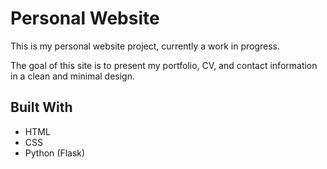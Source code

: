 # Personal Website

This is my personal website project, currently a work in progress.

The goal of this site is to present my portfolio, CV, and contact information in a clean and minimal design.

## Built With
- HTML  
- CSS  
- Python (Flask) 

